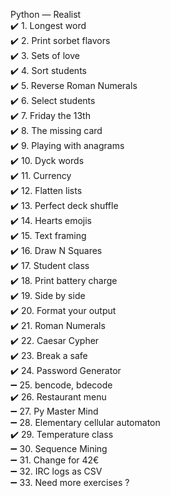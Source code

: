 Python — Realist  
✔️ 1. Longest word  
✔️ 2. Print sorbet flavors  
✔️ 3. Sets of love  
✔️ 4. Sort students  
✔️ 5. Reverse Roman Numerals  
✔️ 6. Select students  
✔️ 7. Friday the 13th  
✔️ 8. The missing card  
✔️ 9. Playing with anagrams  
✔️ 10. Dyck words  
✔️ 11. Currency  
✔️ 12. Flatten lists  
✔️ 13. Perfect deck shuffle  
✔️ 14. Hearts emojis  
✔️ 15. Text framing  
✔️ 16. Draw N Squares  
✔️ 17. Student class  
✔️ 18. Print battery charge  
✔️ 19. Side by side  
✔️ 20. Format your output  
✔️ 21. Roman Numerals  
✔️ 22. Caesar Cypher  
✔️ 23. Break a safe  
✔️ 24. Password Generator  
➖ 25. bencode, bdecode  
✔️ 26. Restaurant menu  
➖ 27. Py Master Mind  
➖ 28. Elementary cellular automaton  
✔️ 29. Temperature class  
➖ 30. Sequence Mining  
➖ 31. Change for 42€  
➖ 32. IRC logs as CSV  
➖ 33. Need more exercises ?  